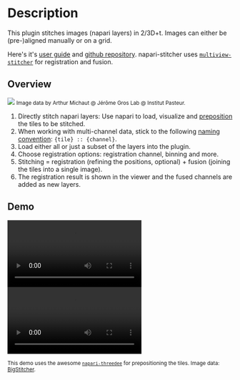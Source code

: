 <!-- This file is a placeholder for customizing description of your plugin 
on the napari hub if you wish. The readme file will be used by default if
you wish not to do any customization for the napari hub listing.

If you need some help writing a good description, check out our 
[guide](https://github.com/chanzuckerberg/napari-hub/wiki/Writing-the-Perfect-Description-for-your-Plugin)
-->

# Description

This plugin stitches images (napari layers) in 2/3D+t. Images can either be (pre-)aligned manually or on a grid.

Here's it's [user guide](https://multiview-stitcher.github.io/napari-stitcher/) and [github repository](https://github.com/multiview-stitcher/napari-stitcher). napari-stitcher uses [`multiview-stitcher`](https://github.com/multiview-stitcher/multiview-stitcher) for registration and fusion.

## Overview

![](https://github.com/multiview-stitcher/napari-stitcher/raw/refs/heads/main/docs/images/napari-stitcher-loaded-mosaic-annotated.png)
<small>Image data by Arthur Michaut @ Jérôme Gros Lab @ Institut Pasteur.</small>

1. Directly stitch napari layers: Use napari to load, visualize and [preposition](prearrangement.md) the tiles to be stitched.
2. When working with multi-channel data, stick to the following [naming convention](naming_convention.md): `{tile} :: {channel}`.
3. Load either all or just a subset of the layers into the plugin.
4. Choose registration options: registration channel, binning and more.
5. Stitching = registration (refining the positions, optional) + fusion (joining the tiles into a single image).
6. The registration result is shown in the viewer and the fused channels are added as new layers.

## Demo

![](images/demo_3d.mp4)
<video controls>
<source src="https://github.com/multiview-stitcher/napari-stitcher/raw/refs/heads/main/docs/images/demo_3d.mp4" type="video/mp4">
</video>

<small>This demo uses the awesome [`napari-threedee`](https://github.com/napari-threedee/napari-threedee) for prepositioning the tiles. Image data: [BigStitcher](https://imagej.net/plugins/bigstitcher/).</small>